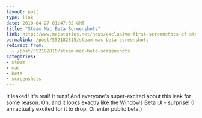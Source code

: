 ```yaml
---
layout: post
type: link
date: 2010-04-27 01:47:02 GMT
title: "Steam Mac Beta Screenshots"
link: http://www.macstories.net/news/exclusive-first-screenshots-of-steam-for-mac/
permalink: /post/552182815/steam-mac-beta-screenshots
redirect_from: 
  - /post/552182815/steam-mac-beta-screenshots
categories:
- steam
- mac
- beta
- screenshots
---
```

It leaked! It's real! It runs! And everyone's super-excited about this leak for some reason. Oh, and it looks exactly like the Windows Beta UI - surprise! (I am actually excited for it to drop. Or enter public beta.)
